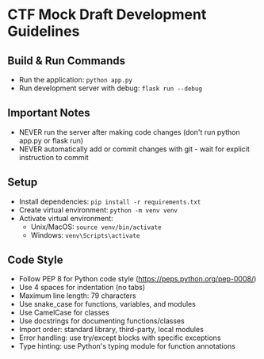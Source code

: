# CTF Mock Draft Development Guidelines

## Build & Run Commands
- Run the application: `python app.py`
- Run development server with debug: `flask run --debug`

## Important Notes
- NEVER run the server after making code changes (don't run python app.py or flask run)
- NEVER automatically add or commit changes with git - wait for explicit instruction to commit

## Setup
- Install dependencies: `pip install -r requirements.txt`
- Create virtual environment: `python -m venv venv`
- Activate virtual environment: 
  - Unix/MacOS: `source venv/bin/activate`
  - Windows: `venv\Scripts\activate`

## Code Style
- Follow PEP 8 for Python code style (https://peps.python.org/pep-0008/)
- Use 4 spaces for indentation (no tabs)
- Maximum line length: 79 characters
- Use snake_case for functions, variables, and modules
- Use CamelCase for classes
- Use docstrings for documenting functions/classes
- Import order: standard library, third-party, local modules
- Error handling: use try/except blocks with specific exceptions
- Type hinting: use Python's typing module for function annotations